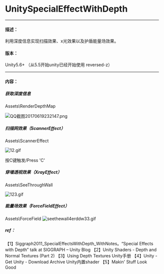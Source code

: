 # UnitySpecialEffectWithDepth
----
#### 描述：
利用深度信息实现扫描效果、x光效果以及护盾能量场效果。
#### 版本：
Unity5.6+ （从5.5开始unity已经开始使用 reversed-z）

---
#### 内容：
##### 获取深度信息
Assets\RenderDepthMap

![QQ截图20170619232147.png](http://upload-images.jianshu.io/upload_images/1372105-b363fd1dda57bd65.png?imageMogr2/auto-orient/strip%7CimageView2/2/w/800)

##### 扫描网效果（ScannerEffect）
Assets\ScannerEffect

![12.gif](http://upload-images.jianshu.io/upload_images/1372105-87b78f0878452e6c.gif?imageMogr2/auto-orient/strip)


按C键触发/Press 'C'

##### 穿墙透视效果（XrayEffect）
Assets\SeeThroughWall


![123.gif](http://upload-images.jianshu.io/upload_images/1372105-b25acf121d88a1da.gif?imageMogr2/auto-orient/strip)


##### 能量场效果（ForceFieldEffect）
Assets\ForceField
![seethewall4erddw33.gif](http://upload-images.jianshu.io/upload_images/1372105-8a382a96b79895c6.gif?imageMogr2/auto-orient/strip)

##### ref：

【1】Siggraph2011_SpecialEffectsWithDepth_WithNotes。“Special Effects with Depth” talk at SIGGRAPH – Unity Blog
【2】Unity Shaders - Depth and Normal Textures (Part 2)
【3】Using Depth Textures Unity手册
【4】Unity - Get Unity - Download Archive Unity内置shader 
【5】Makin' Stuff Look Good

